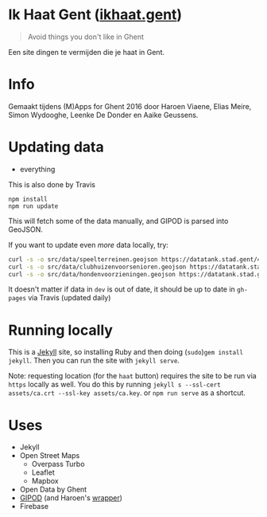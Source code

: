 # Ik Haat Gent ([ikhaat.gent](https://ikhaat.gent))
> Avoid things you don't like in Ghent

Een site dingen te vermijden die je haat in Gent.

# Info

Gemaakt tijdens (M)Apps for Ghent 2016 door Haroen Viaene, Elias Meire, Simon Wydooghe, Leenke De Donder en Aaike Geussens.

# Updating data

* everything

This is also done by Travis

```
npm install
npm run update
```

This will fetch some of the data manually, and GIPOD is parsed into GeoJSON.

If you want to update even *more* data locally, try:

```sh
curl -s -o src/data/speelterreinen.geojson https://datatank.stad.gent/4/cultuursportvrijetijd/speelterreinen.geojson
curl -s -o src/data/clubhuizenvoorsenioren.geojson https://datatank.stad.gent/4/doelgroepen/clubhuizenvoorsenioren.geojson
curl -s -o src/data/hondenvoorzieningen.geojson https://datatank.stad.gent/4/infrastructuur/hondenvoorzieningen.geojson
```

It doesn't matter if data in `dev` is out of date, it should be up to date in `gh-pages` via Travis (updated daily)

# Running locally

This is a [Jekyll](https://jekyllrb.com) site, so installing Ruby and then doing (`sudo`)`gem install jekyll`. Then you can run the site with `jekyll serve`.

Note: requesting location (for the `haat` button) requires the site to be run via `https` locally as well. You do this by running `jekyll s --ssl-cert assets/ca.crt --ssl-key assets/ca.key`. or `npm run serve` as a shortcut.

# Uses

* Jekyll
* Open Street Maps
  * Overpass Turbo
  * Leaflet
  * Mapbox
* Open Data by Ghent
* [GIPOD](http://gipod.api.agiv.be/#!index.md) (and Haroen's [wrapper](https://github.com/haroenv/gipod-to-geojson))
* Firebase
